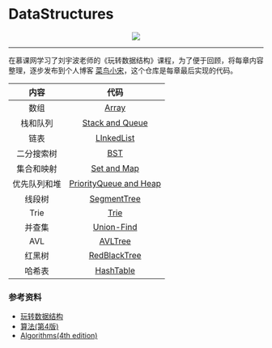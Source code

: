 # DataStructures

<div align="center">
    <img src="https://cdn.jsdelivr.net/gh/Sningning/BlogPictures/logo_blank.png" width="">
</div>

---

在慕课网学习了刘宇波老师的《玩转数据结构》课程，为了便于回顾，将每章内容整理，逐步发布到个人博客 [菜鸟小宋](https://sningning.github.io/)，这个仓库是每章最后实现的代码。

| **内容** | **代码** |
| :---: | :---: |
| 数组 | [Array](01-Arrays/) |
| 栈和队列 | [Stack and Queue](02-Stacks-and-Queues/) |
| 链表 | [LInkedList](03-Linked-List/) |
| 二分搜索树 | [BST](04-Binary-Search-Tree/) |
| 集合和映射 | [Set and Map](05-Set-and-Map/) |
| 优先队列和堆 | [PriorityQueue and Heap](06-Heap-and-Priority-Queue/) |
| 线段树 | [SegmentTree](07-Segment-Tree/) |
| Trie | [Trie](08-Trie/) |
| 并查集 | [Union-Find](09-Union-Find/) |
| AVL | [AVLTree](10-AVL-Tree/) |
| 红黑树 | [RedBlackTree](11-Red-Black-Tree/) |
| 哈希表 | [HashTable](12-Hash-Table/) |



### 参考资料

- [玩转数据结构](https://coding.imooc.com/class/207.html)
- [算法(第4版)](https://book.douban.com/subject/19952400/)
- [Algorithms(4th edition)](https://book.douban.com/subject/10432347/)
